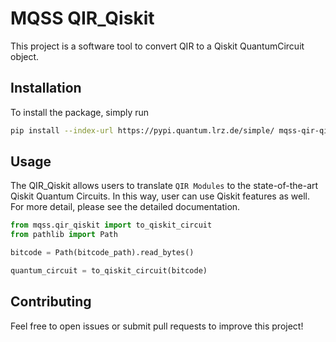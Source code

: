 # MQSS QIR_Qiskit

This project is a software tool to convert QIR to a Qiskit QuantumCircuit object.

## Installation

To install the package, simply run

```bash
pip install --index-url https://pypi.quantum.lrz.de/simple/ mqss-qir-qiskit
```

## Usage
The QIR_Qiskit allows users to translate `QIR Modules` to the state-of-the-art Qiskit Quantum Circuits. In this way, user can use Qiskit features as well.
For more detail, please see the detailed documentation.

```python
from mqss.qir_qiskit import to_qiskit_circuit
from pathlib import Path

bitcode = Path(bitcode_path).read_bytes()

quantum_circuit = to_qiskit_circuit(bitcode)
```


## Contributing

Feel free to open issues or submit pull requests to improve this project!

